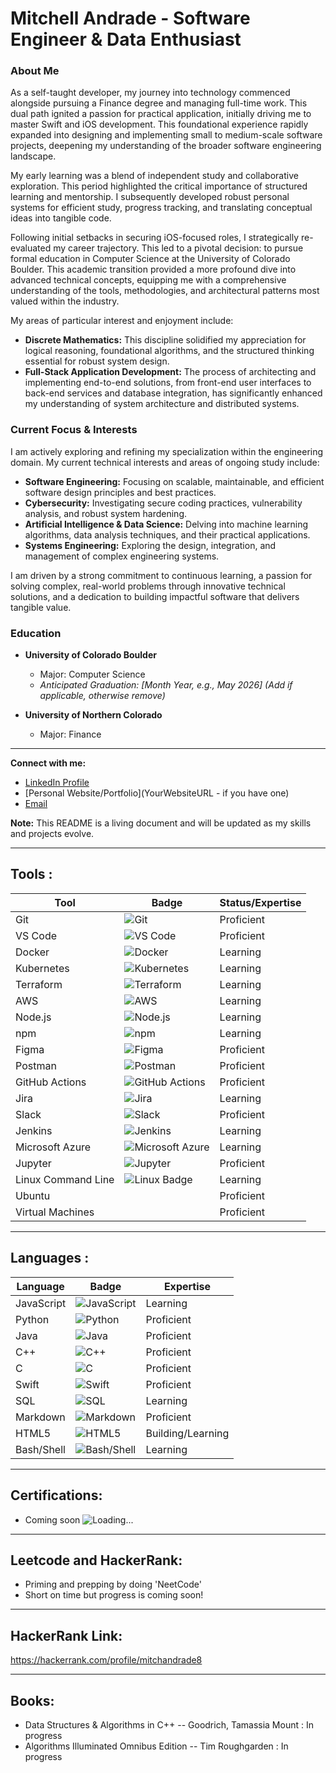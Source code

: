 
# Mitchell Andrade - Software Engineer & Data Enthusiast

### About Me

As a self-taught developer, my journey into technology commenced alongside pursuing a Finance degree and managing full-time work. This dual path ignited a passion for practical application, initially driving me to master Swift and iOS development. This foundational experience rapidly expanded into designing and implementing small to medium-scale software projects, deepening my understanding of the broader software engineering landscape.

My early learning was a blend of independent study and collaborative exploration. This period highlighted the critical importance of structured learning and mentorship. I subsequently developed robust personal systems for efficient study, progress tracking, and translating conceptual ideas into tangible code.

Following initial setbacks in securing iOS-focused roles, I strategically re-evaluated my career trajectory. This led to a pivotal decision: to pursue formal education in Computer Science at the University of Colorado Boulder. This academic transition provided a more profound dive into advanced technical concepts, equipping me with a comprehensive understanding of the tools, methodologies, and architectural patterns most valued within the industry.

My areas of particular interest and enjoyment include:
* **Discrete Mathematics:** This discipline solidified my appreciation for logical reasoning, foundational algorithms, and the structured thinking essential for robust system design.
* **Full-Stack Application Development:** The process of architecting and implementing end-to-end solutions, from front-end user interfaces to back-end services and database integration, has significantly enhanced my understanding of system architecture and distributed systems.

### Current Focus & Interests

I am actively exploring and refining my specialization within the engineering domain. My current technical interests and areas of ongoing study include:

* **Software Engineering:** Focusing on scalable, maintainable, and efficient software design principles and best practices.
* **Cybersecurity:** Investigating secure coding practices, vulnerability analysis, and robust system hardening.
* **Artificial Intelligence & Data Science:** Delving into machine learning algorithms, data analysis techniques, and their practical applications.
* **Systems Engineering:** Exploring the design, integration, and management of complex engineering systems.

I am driven by a strong commitment to continuous learning, a passion for solving complex, real-world problems through innovative technical solutions, and a dedication to building impactful software that delivers tangible value.

### Education

* **University of Colorado Boulder**
    * Major: Computer Science
    * *Anticipated Graduation: [Month Year, e.g., May 2026] (Add if applicable, otherwise remove)*

* **University of Northern Colorado**
    * Major: Finance

---

**Connect with me:**
* [LinkedIn Profile](YourLinkedInProfileURL)
* [Personal Website/Portfolio](YourWebsiteURL - if you have one)
* [Email](mailto:your.email@example.com)

**Note:** This README is a living document and will be updated as my skills and projects evolve.

---

## Tools :
| Tool           | Badge                                                                                                                            | Status/Expertise   |
|----------------|----------------------------------------------------------------------------------------------------------------------------------|--------------------|
| Git            | <img src="https://img.shields.io/badge/Git-F05032?style=for-the-badge&logo=git&logoColor=white" alt="Git" />                       | Proficient |
| VS Code        | <img src="https://img.shields.io/badge/VS%20Code-007ACC?style=for-the-badge&logo=visualstudiocode&logoColor=white" alt="VS Code" /> | Proficient |
| Docker         | <img src="https://img.shields.io/badge/Docker-2496ED?style=for-the-badge&logo=docker&logoColor=white" alt="Docker" />               | Learning |
| Kubernetes     | <img src="https://img.shields.io/badge/Kubernetes-326CE5?style=for-the-badge&logo=kubernetes&logoColor=white" alt="Kubernetes" />     | Learning |
| Terraform      | <img src="https://img.shields.io/badge/Terraform-7B42BC?style=for-the-badge&logo=terraform&logoColor=white" alt="Terraform" />       | Learning |
| AWS            | <img src="https://img.shields.io/badge/AWS-232F3E?style=for-the-badge&logo=amazonaws&logoColor=white" alt="AWS" />                 | Learning |
| Node.js        | <img src="https://img.shields.io/badge/Node.js-339933?style=for-the-badge&logo=nodedotjs&logoColor=white" alt="Node.js" />         | Learning |
| npm            | <img src="https://img.shields.io/badge/npm-CB3837?style=for-the-badge&logo=npm&logoColor=white" alt="npm" />                       | Learning |
| Figma          | <img src="https://img.shields.io/badge/Figma-F24E1E?style=for-the-badge&logo=figma&logoColor=white" alt="Figma" />                 | Proficient |
| Postman        | <img src="https://img.shields.io/badge/Postman-FF6C37?style=for-the-badge&logo=postman&logoColor=white" alt="Postman" />             |  Proficient |
| GitHub Actions | <img src="https://img.shields.io/badge/GitHub%20Actions-2088FF?style=for-the-badge&logo=githubactions&logoColor=white" alt="GitHub Actions" /> | Proficient |
| Jira           | <img src="https://img.shields.io/badge/Jira-0052CC?style=for-the-badge&logo=jira&logoColor=white" alt="Jira" />                   |  Learning |
| Slack          | <img src="https://img.shields.io/badge/Slack-4A154B?style=for-the-badge&logo=slack&logoColor=white" alt="Slack" />                 | Proficient  |
| Jenkins         | <img src="https://img.shields.io/badge/Jenkins-D24939?style=for-the-badge&logo=Jenkins&logoColor=white" alt="Jenkins" />         | Learning      |
| Microsoft Azure | <img src="https://img.shields.io/badge/Microsoft_Azure-0078D4?style=for-the-badge&logo=microsoft-azure&logoColor=white" alt="Microsoft Azure" /> | Learning  |
| Jupyter         | <img src="https://img.shields.io/badge/Jupyter-F37626?style=for-the-badge&logo=jupyter&logoColor=white" alt="Jupyter" />         |  Proficient       |
| Linux Command Line | <img src="https://img.shields.io/badge/Linux-FCC624?style=for-the-badge&logo=linux&logoColor=black" alt="Linux Badge"> | Learning |
| Ubuntu |  | Proficient |
| Virtual Machines |  | Proficient |

---

## Languages :
| Language       | Badge                                                                                                                                    | Expertise         |
|----------------|------------------------------------------------------------------------------------------------------------------------------------------|-------------------|
| JavaScript     | <img src="https://img.shields.io/badge/JavaScript-F7DF1E?style=for-the-badge&logo=javascript&logoColor=black" alt="JavaScript" />         | Learning |
| Python         | <img src="https://img.shields.io/badge/Python-3776AB?style=for-the-badge&logo=python&logoColor=white" alt="Python" />                     | Proficient   |
| Java           | <img src="https://img.shields.io/badge/Java-ED8B00?style=for-the-badge&logo=openjdk&logoColor=white" alt="Java" />                     |   Proficient    |
| C++            | <img src="https://img.shields.io/badge/C%2B%2B-00599C?style=for-the-badge&logo=cplusplus&logoColor=white" alt="C++" />                   |  Proficient     |
| C              | <img src="https://img.shields.io/badge/C-A8B9CC?style=for-the-badge&logo=c&logoColor=white" alt="C" />                                 |  Proficient    |
| Swift          | <img src="https://img.shields.io/badge/Swift-FA7343?style=for-the-badge&logo=swift&logoColor=white" alt="Swift" />                       |  Proficient     |
| SQL            | <img src="https://img.shields.io/badge/SQL-00758F?style=for-the-badge&logo=database&logoColor=white" alt="SQL" />                     |    Learning     |
| Markdown       | <img src="https://img.shields.io/badge/Markdown-000000?style=for-the-badge&logo=markdown&logoColor=white" alt="Markdown" />               |  Proficient   |
| HTML5           | <img src="https://img.shields.io/badge/HTML5-E34F26?style=for-the-badge&logo=html5&logoColor=white" alt="HTML5" />               | Building/Learning      |
| Bash/Shell      | <img src="https://img.shields.io/badge/Shell_Script-4EAA25?style=for-the-badge&logo=gnu-bash&logoColor=white" alt="Bash/Shell" />      |  Learning         |

---

## Certifications:
- Coming soon
![Loading...](https://i.gifer.com/ZZ5H.gif)

---

## Leetcode and HackerRank: 
- Priming and prepping by doing 'NeetCode'
- Short on time but progress is coming soon!

---
  
## HackerRank Link:
https://hackerrank.com/profile/mitchandrade8

---

## Books:
- Data Structures & Algorithms in C++ -- Goodrich, Tamassia Mount  : In progress
- Algorithms Illuminated Omnibus Edition -- Tim Roughgarden        : In progress
